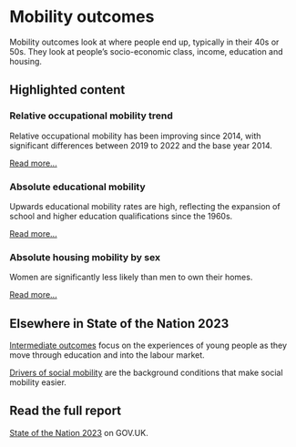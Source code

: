 # Mobility outcomes
Mobility outcomes look at where people end up, typically in their 40s or 50s.
They look at people’s socio-economic class, income, education and housing.

## Highlighted content
<div class="grid grid3 grid-domain">
    <div class="govuk-body">
        <h3 class="govuk-heading-s">Relative occupational mobility trend</h3>
        <div class="chart-container" aria-hidden="true">
            <div id="chart1"></div>
        </div>
        <script>
            new Chart(
                'chart1',
                `${location.protocol}//${location.host}/static/data/indicators/MO12_overview-20230623.csv`,
                { "height": 200, "type": "liney", "xkey": "Time_period", "ykey": "Value", "zkey": "Area_name", "sort": "Time_period", "scale": "%", "xgrid": false, "ygrid": true, "xticks": "first-last", "yticks": 2, "legend": false, "colourScheme": ["#5694ca"], "range": [-0.035, 0.005], "margin": [0, 0, 0, 0], "maxLabelLength": 60 }
            )
        </script>
        <p class="govuk-body">Relative occupational mobility has been improving since 2014, with significant differences between 2019 to 2022 and the base year 2014.</p>
        <a href="/mobility_outcomes/occupation/relative_occupational_mobility" class="govuk-link">Read more...</a>
    </div>
    <div class="govuk-body">
        <h3 class="govuk-heading-s">Absolute educational mobility</h3>
        <div class="chart-container" aria-hidden="true">
            <div id="chart2"></div>
        </div>
        <script>
            new Chart(
                'chart2',
                `${location.protocol}//${location.host}/static/data/indicators/MO31_overview_total-20230601.csv`,
                { "height": 200, "type": "bary", "xkey": "SEB", "ykey": "Value", "zkey": "Category", "scale": "%", "multiply": 100, "xgrid": false, "ygrid": true, "xticks": "none", "yticks": 2, "legend": false, "colourScheme": ["#d53880", "#4c2c92", "#d4351c", "#5694ca"], "margin": [0, 0, 0, 0], "maxLabelLength": 50, "labelColour": "#fff" }
            )
        </script>
        <p class="govuk-body">Upwards educational mobility rates are high, reflecting the expansion of school and higher education qualifications since the 1960s.</p>
        <a href="/mobility_outcomes/education/absolute_educational_mobility" class="govuk-link">Read more...</a>
    </div>
    <div class="govuk-body">
        <h3 class="govuk-heading-s">Absolute housing mobility by sex</h3>
        <div class="chart-container" aria-hidden="true">
            <div id="chart3"></div>
        </div>
        <script>
            new Chart(
                'chart3',
                `${location.protocol}//${location.host}/static/data/indicators/MO41_gender-20230503.csv`,
                { "height": 200, "type": "bary", "xkey": "SEB", "ykey": "Value", "group": "Sex", "sort": "SEB", "scale": "%", "xgrid": false, "ygrid": true, "yticks": 2, "legend": false, "colourScheme": ["#5694ca", "#d4351c"], "margin": [0, 0, 0, 0], "maxLabelLength": 40 }
            )
        </script>
        <p class="govuk-body">Women are significantly less likely than men to own their homes.</p>
        <a href="/mobility_outcomes/housing/absolute_housing_mobility" class="govuk-link">Read more...</a>
    </div>
</div>

## Elsewhere in State of the Nation 2023
[Intermediate outcomes](/intermediate_outcomes)
focus on the experiences of young people as they move through education and into the labour market.

[Drivers of social mobility](/drivers_of_social_mobility)
are the background conditions that make social mobility easier.

## Read the full report
[State of the Nation 2023](https://www.gov.uk/government/publications/state-of-the-nation-2023-people-and-places)
on GOV.UK.
